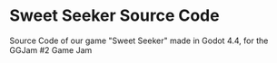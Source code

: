 # Sweet Seeker Source Code
Source Code of our game "Sweet Seeker" made in Godot 4.4, for the GGJam #2 Game Jam
